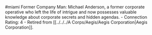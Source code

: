 #miami 
Former Company Man: Michael Anderson, a former corporate operative who left the life of intrigue and now possesses valuable knowledge about corporate secrets and hidden agendas. - Connection Rating: 4 - Retired from [[../../../A Corps/Aegis/Aegis Corporation|Aegis Corporation]].